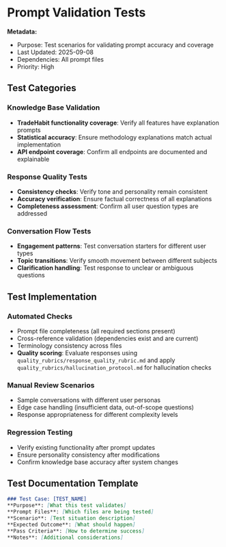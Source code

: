 # Prompt Validation Tests

**Metadata:**
- Purpose: Test scenarios for validating prompt accuracy and coverage
- Last Updated: 2025-09-08
- Dependencies: All prompt files
- Priority: High

## Test Categories

### Knowledge Base Validation
- **TradeHabit functionality coverage**: Verify all features have explanation prompts
- **Statistical accuracy**: Ensure methodology explanations match actual implementation
- **API endpoint coverage**: Confirm all endpoints are documented and explainable

### Response Quality Tests
- **Consistency checks**: Verify tone and personality remain consistent
- **Accuracy verification**: Ensure factual correctness of all explanations
- **Completeness assessment**: Confirm all user question types are addressed

### Conversation Flow Tests
- **Engagement patterns**: Test conversation starters for different user types
- **Topic transitions**: Verify smooth movement between different subjects
- **Clarification handling**: Test response to unclear or ambiguous questions

## Test Implementation

### Automated Checks
- Prompt file completeness (all required sections present)
- Cross-reference validation (dependencies exist and are current)
- Terminology consistency across files
- **Quality scoring**: Evaluate responses using `quality_rubrics/response_quality_rubric.md` and apply `quality_rubrics/hallucination_protocol.md` for hallucination checks

### Manual Review Scenarios
- Sample conversations with different user personas
- Edge case handling (insufficient data, out-of-scope questions)
- Response appropriateness for different complexity levels

### Regression Testing
- Verify existing functionality after prompt updates
- Ensure personality consistency after modifications
- Confirm knowledge base accuracy after system changes

## Test Documentation Template

```markdown
### Test Case: [TEST_NAME]
**Purpose**: [What this test validates]
**Prompt Files**: [Which files are being tested]
**Scenario**: [Test situation description]
**Expected Outcome**: [What should happen]
**Pass Criteria**: [How to determine success]
**Notes**: [Additional considerations]
```